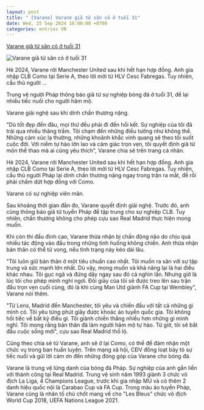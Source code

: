 ```yaml
---
layout: post
title: " [Varane] Varane giã từ sân cỏ ở tuổi 31"
date: Wed, 25 Sep 2024 16:00:00 +0700
categories: entries VN
---
```

[Varane giã từ sân cỏ ở tuổi 31](https://znews.vn/varane-gia-tu-san-co-o-tuoi-31-post1500084.html)

![Varane giã từ sân cỏ ở tuổi 31](https://photo.znews.vn/w1250/Uploaded/bpivpawv/2024_09_25/varr.jpg)

Hè 2024, Varane rời Manchester United sau khi hết hạn hợp đồng. Anh gia nhập CLB Como tại Serie A, theo lời mời từ HLV Cesc Fabregas. Tuy nhiên, cầu thủ người ...

Trung vệ người Pháp thông báo giã từ sự nghiệp bóng đá ở tuổi 31, để lại nhiều tiếc nuối cho người hâm mộ.

Varane giải nghệ sau khi dính chấn thương nặng.

"Dù tốt đẹp đến đâu, mọi thứ đều phải đi đến hồi kết. Sự nghiệp của tôi đã trải qua nhiều thăng trầm. Tôi chạm đến những điều tưởng như không thể. Những cảm xúc lạ thường, những khoảnh khắc vinh quang sẽ theo tôi suốt cuộc đời. Với niềm tự hào lớn lao và cảm giác trọn vẹn, tôi quyết định giã từ môn thể thao mà ai cũng yêu thích", Varane chia sẻ trên trang cá nhân.

Hè 2024, Varane rời Manchester United sau khi hết hạn hợp đồng. Anh gia nhập CLB Como tại Serie A, theo lời mời từ HLV Cesc Fabregas. Tuy nhiên, cầu thủ người Pháp lại dính chấn thương nặng ngay trong trận ra mắt, để rồi phải chấm dứt hợp đồng với Como.

Varane có sự nghiệp viên mãn.

Sau khoảng thời gian đắn đo, Varane quyết định giải nghệ. Trước đó, anh cũng thông báo giã từ tuyển Pháp để tập trung cho sự nghiệp CLB. Tuy nhiên, chấn thương không cho phép cựu sao Real Madrid thực hiện mong muốn.

Khi còn thi đấu đỉnh cao, Varane thừa nhận bị chấn động não do chịu quá nhiều tác động vào đầu trong những tình huống không chiến. Anh thừa nhận bản thân có thể tử vong, nếu tình trạng này kéo dài lâu.

"Tôi luôn giữ bản thân ở một tiêu chuẩn cao nhất. Tôi muốn ra sân với sự tập trung và sức mạnh lớn nhất. Dù vậy, mong muốn và khả năng lại là hai điều khác nhau. Tôi gục ngã và đứng dậy ngay sau đó cả nghìn lần. Nhưng giờ là lúc tôi cho phép mình nghỉ ngơi. Đôi giày của tôi sẽ được treo lên sau trận đấu trọn vẹn cuối cùng, đó là khi cùng Man Utd giành FA Cup tại Wembley", Varane nói thêm.

"Từ Lens, Madrid đến Manchester, tôi yêu và chiến đấu với tất cả những gì mình có. Tôi yêu từng phút giây được khoác áo tuyển quốc gia. Tôi không hối tiếc về bất kỳ điều gì. Tôi giành chiến thắng nhiều hơn những gì mình nghĩ. Tôi mong rằng bản thân đã làm người hâm mộ tự hào. Từ giờ, tôi sẽ bắt đầu cuộc sống mới", cựu sao Real Madrid thổ lộ.

Cũng theo chia sẻ từ Varane, anh sẽ ở lại Como, có thể để đảm nhận một chức vụ trong ban huấn luyện. Trên mạng xã hội, CĐV đồng loạt bày tỏ sự tiếc nuối và gửi lời cảm ơn đến những đóng góp của Varane cho bóng đá.

Varane là trung vệ lừng danh của bóng đá Pháp. Sự nghiệp của anh gắn liền với thành công tại Real Madrid. Trung vệ sinh năm 1993 giành 3 chức vô địch La Liga, 4 Champions League, trước khi gia nhập MU và có thêm 2 danh hiệu quốc nội là Carabao Cup và FA Cup. Trong màu áo tuyển Pháp, Varane cũng là nhân tố chủ chốt mang về cho "Les Bleus" chức vô địch World Cup 2018, UEFA Nations League 2021.

